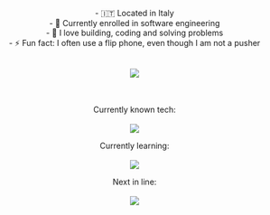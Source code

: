 <p align="center"> - 🇮🇹 Located in Italy <br/>
- 🌱 Currently enrolled in software engineering<br/>
- 💙 I love building, coding and solving problems<br/>
- ⚡ Fun fact: I often use a flip phone, even though I am not a pusher<br/></p>

<br/>

<div align="center"><img align="center" src="https://github-readme-stats.vercel.app/api/top-langs/?username=Zi0LEO&layout=compact&theme=gruvbox"/></div>

<br/>
<br/>

<p align="center">
  Currently known tech:<br/><br/>
  <img href="https://skillicons.dev" src="https://skillicons.dev/icons?i=linux,neovim,obsidian,js,react,html,css,java,python,git,github"/>
</p>

<p align="center">
  Currently learning:<br/><br/>  
  <img href="https://skillicons.dev" src="https://skillicons.dev/icons?i=mysql,latex,bash,lua"/>
</p>

<p align="center">
  Next in line:<br/><br/>
  <img href="https://skillicons.dev" src="https://skillicons.dev/icons?i=androidstudio,kotlin,c,docker,nodejs,aws,spring,raspberrypi,mongodb"/>
</p>
<!---
Zi0LEO/Zi0LEO is a ✨ special ✨ repository because its `README.md` (this file) appears on your GitHub profile.
You can click the Preview link to take a look at your changes.
--->
